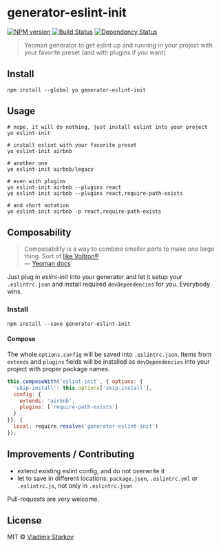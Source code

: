 # generator-eslint-init

[![NPM version][npm-image]][npm-url]
[![Build Status][travis-image]][travis-url]
[![Dependency Status][depstat-image]][depstat-url]

> Yeoman generator to get eslint up and running in your project with your favorite preset (and with plugins if you want)

## Install

    npm install --global yo generator-eslint-init

## Usage

    # nope, it will do nothing, just install eslint into your project
    yo eslint-init

    # install eslint with your favorite preset
    yo eslint-init airbnb

    # another one
    yo eslint-init airbnb/legacy

    # even with plugins
    yo eslint-init airbnb --plugins react
    yo eslint-init airbnb --plugins react,require-path-exists

    # and short notation
    yo eslint-init airbnb -p react,require-path-exists

## Composability

> Composability is a way to combine smaller parts to make one large thing. Sort of [like Voltron®][voltron]  
> — [Yeoman docs](http://yeoman.io/authoring/composability.html)

Just plug in _eslint-init_ into your generator and let it setup your `.eslintrc.json` and install required `devDependencies` for you. Everybody wins.

### Install

    npm install --save generator-eslint-init

#### Compose

The whole `options.config`
will be saved into `.eslintrc.json`. Items from `extends` and `plugins` fields will be installed as `devDependencies` into your project with proper package names.

```js
this.composeWith('eslint-init', { options: {
  'skip-install': this.options['skip-install'],
  config: {
    extends: 'airbnb',
    plugins: ['require-path-exists']
  }
}}, {
  local: require.resolve('generator-eslint-init')
});
```

[voltron]: http://25.media.tumblr.com/tumblr_m1zllfCJV21r8gq9go11_250.gif

## Improvements / Contributing

* extend existing eslint config, and do not overwrite it
* let to save in different locations: `package.json`, `.eslintrc.yml` or `.eslintrc.js`, not only in `.eslintrc.json`

Pull-requests are very welcome.

## License

MIT © [Vladimir Starkov](https://iamstarkov.com)

[npm-url]: https://npmjs.org/package/generator-eslint-init
[npm-image]: https://img.shields.io/npm/v/generator-eslint-init.svg?style=flat

[travis-url]: https://travis-ci.org/iamstarkov/generator-eslint-init
[travis-image]: https://img.shields.io/travis/iamstarkov/generator-eslint-init.svg?style=flat

[depstat-url]: https://david-dm.org/iamstarkov/generator-eslint-init
[depstat-image]: https://david-dm.org/iamstarkov/generator-eslint-init.svg?style=flat
